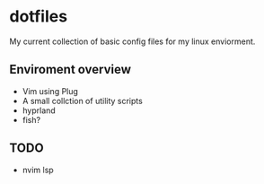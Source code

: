 # dotfiles

My current collection of basic config files for my linux enviorment.

## Enviroment overview

* Vim using Plug
* A small collction of utility scripts
* hyprland
* fish?

## TODO

* nvim lsp
